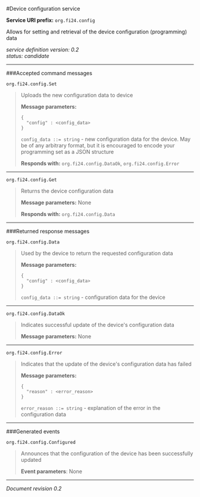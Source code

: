 #Device configuration service

**Service URI prefix:**    `org.fi24.config`  

Allows for setting and retrieval of the device configuration (programming) data  

*service definition version: 0.2*   
*status: candidate*   

---

###Accepted command messages

`org.fi24.config.Set`  

> Uploads the new configuration data to device  
> 
> **Message parameters:**   
>
>```
>{
>   "config" : <config_data>
>}
>```
>`config_data ::= string` - new configuration data for the device. May be of any arbitrary format, but it is encouraged to encode your programming set as a JSON structure  
>
>
> **Responds with:** `org.fi24.config.DataOk`, `org.fi24.config.Error`  

---

`org.fi24.config.Get`  

> Returns the device configuration data  
> 
>**Message parameters:** None  
>
>**Responds with:** `org.fi24.config.Data`  



---


###Returned response messages

`org.fi24.config.Data`  

> Used by the device to return the requested configuration data  
> 
> **Message parameters:**   
>
>```
>{
>   "config" : <config_data>
>}
>```
>`config_data ::= string` - configuration data for the device  
>

---

`org.fi24.config.DataOk`  

> Indicates successful update of the device's configuration data  
> 
>**Message parameters:** None  
>

---


`org.fi24.config.Error`  

> Indicates that the update of the device's configuration data has failed  
> 
> **Message parameters:**   
>
>```
>{
>   "reason" : <error_reason>
>}
>```
>`error_reason ::= string` - explanation of the error in the configuration data  
>



---

###Generated events

`org.fi24.config.Configured`  

> Announces that the configuration of the device has been successfully updated  
>  
> **Event parameters**: None  
>  

---

*Document revision 0.2*
